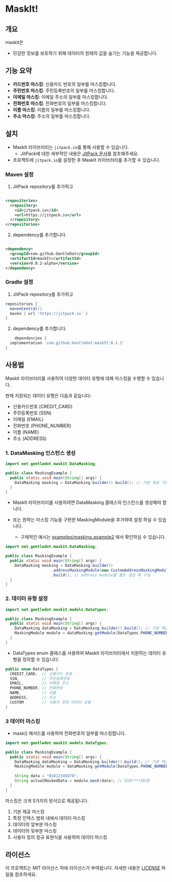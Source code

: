 # MaskIt!

## 개요

maskit은

- 민감한 정보를 보호하기 위해 데이터의 원래의 값을 숨기는 기능을 제공합니다.

## 기능 요약

- **카드번호 마스킹**: 신용카드 번호의 일부를 마스킹합니다.
- **주민번호 마스킹**: 주민등록번호의 일부를 마스킹합니다.
- **이메일 마스킹**: 이메일 주소의 일부를 마스킹합니다.
- **전화번호 마스킹**: 전화번호의 일부를 마스킹합니다.
- **이름 마스킹**: 이름의 일부를 마스킹합니다.
- **주소 마스킹**: 주소의 일부를 마스킹합니다.

## 설치

- MaskIt 라이브러리는 `jitpack.io`를 통해 사용할 수 있습니다.
  - JitPack에 대한 세부적인 내용은 [JitPack 문서](https://docs.jitpack.io/)를 참조해주세요.
- 프로젝트에 `jitpack.io`를 설정한 후 MaskIt 라이브러리를 추가할 수 있습니다.

### Maven 설정

1. JitPack repository를 추가하고

```xml

<repositories>
  <repository>
    <id>jitpack.io</id>
    <url>https://jitpack.io</url>
  </repository>
</repositories>
```

2. dependency를 추가합니다.

```xml

<dependency>
  <groupId>com.github.GentleDot</groupId>
  <artifactId>maskIt</artifactId>
  <version>0.0.2-alpha</version>
</dependency>
```

### Gradle 설정

1. JitPack repository를 추가하고

```groovy
repositories {
  mavenCentral()
  maven { url 'https://jitpack.io' }
}
```

2. dependency를 추가합니다.

```groovy
    dependencies {
  implementation 'com.github.GentleDot:maskIt:0.1.1'
}
```

## 사용법

MaskIt 라이브러리를 사용하여 다양한 데이터 유형에 대해 마스킹을 수행할 수 있습니다.

현재 지원되는 데이터 유형은 다음과 같습니다:

- 신용카드번호 (CREDIT_CARD)
- 주민등록번호 (SSN)
- 이메일 (EMAIL)
- 전화번호 (PHONE_NUMBER)
- 이름 (NAME)
- 주소 (ADDRESS)

### 1. DataMasking 인스턴스 생성

```java
import net.gentledot.maskit.DataMasking;

public class MaskingExample {
  public static void main(String[] args) {
    DataMasking masking = DataMasking.builder().build(); // 기본 제공 기능으로 구현
  }
}
```

- MaskIt 라이브러리를 사용하려면 DataMasking 클래스의 인스턴스를 생성해야 합니다.

- 또는 원하는 마스킹 기능을 구현한 MaskingModule을 추가하여 설정 하실 수 있습니다.
  - 구체적인 예시는 [examples/masking_example2](./examples/masking_example2) 에서 확인하실 수 있습니다.

```java
import net.gentledot.maskit.DataMasking;

public class MaskingExample {
  public static void main(String[] args) {
    DataMasking masking = DataMasking.builder()
                    .addressMaskingModule(new CustomAddressMaskingModule())
                    .build(); // address module을 별도 생성 후 구성
  }
}
```

### 2. 데이터 유형 설정

```java
import net.gentledot.maskit.models.DataTypes;

public class MaskingExample {
  public static void main(String[] args) {
    DataMasking dataMasking = DataMasking.builder().build(); // 기본 제공 기능으로 구현     
    MaskingModule module = dataMasking.getModule(DataTypes.PHONE_NUMBER);
  }
}
```

- DataTypes enum 클래스를 사용하여 MaskIt 라이브러리에서 지원하는 데이터 유형을 정의할 수 있습니다.

```java
public enum DataTypes {
  CREDIT_CARD,  // 신용카드 번호
  SSN,          // 주민등록번호
  EMAIL,        // 이메일 주소
  PHONE_NUMBER, // 전화번호
  NAME,         // 이름
  ADDRESS,      // 주소
  CUSTOM        // 사용자 정의 데이터 유형
}
```

### 3 데이터 마스킹

- mask() 메서드를 사용하여 전화번호의 일부를 마스킹합니다.

```java
import net.gentledot.maskit.models.DataTypes;

public class MaskingExample {
  public static void main(String[] args) {
    DataMasking dataMasking = DataMasking.builder().build(); // 기본 제공 기능으로 구현     
    MaskingModule module = dataMasking.getModule(DataTypes.PHONE_NUMBER);
    
    String data = "01012345678";
    String actualMaskedData = module.mask(data); // 010****5678
  }
}
```

마스킹은 크게 5가지의 방식으로 제공됩니다.

1. 기본 제공 마스킹
2. 특정 인덱스 범위 내에서 데이터 마스킹
3. 데이터의 앞부분 마스킹
4. 데이터의 뒷부분 마스킹
5. 사용자 정의 정규 표현식을 사용하여 데이터 마스킹

## 라이선스

이 프로젝트는 MIT 라이선스 하에 라이선스가 부여됩니다.
자세한 내용은 [LICENSE](./LICENSE) 파일을 참조하세요.
